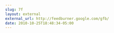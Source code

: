```yaml
---
slug: 7f
layout: external
external_url: http://feedburner.google.com/gfb/
date: 2010-10-25T18:48:34-05:00
---
```

